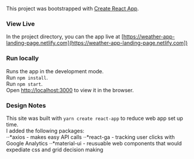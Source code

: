 This project was bootstrapped with [Create React App](https://github.com/facebook/create-react-app).

### View Live

In the project directory, you can the app live at [https://weather-app-landing-page.netlify.com](https://weather-app-landing-page.netlify.com])

### Run locally

Runs the app in the development mode.<br>
Run `npm install`.<br>
Run `npm start`.<br>
Open [http://localhost:3000](http://localhost:3000) to view it in the browser.

### Design Notes

This site was built with `yarn create react-app` to reduce web app set up time.<br>
I added the following packages:<br>
⋅⋅*axios - makes easy API calls
⋅⋅*react-ga - tracking user clicks with Google Analytics
⋅⋅*material-ui - reusuable web components that would expediate css and grid decision making


